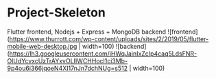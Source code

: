 # Project-Skeleton
Flutter frontend, Nodejs + Express + MongoDB backend
![frontend](https://www.thurrott.com/wp-content/uploads/sites/2/2019/05/flutter-mobile-web-desktop.jpg | width=100)
![backend](https://lh3.googleusercontent.com/iHWqJainIxZcIp4caq5LdsFNR-OlUdYcvxcUzTrAYxvOLIIWCHHocl1ci3Mb-9p4ou6i366jqoeN4XI17nJn7dchNUg=s512 | width=100)